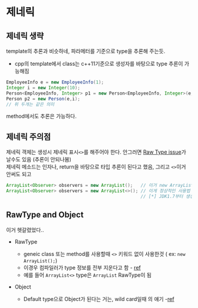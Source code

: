 # 제네릭

## 제네릭 생략

template의 추론과 비슷하네, 파라메터를 기준으로 type을 추론해 주는듯. 
* cpp의 template에서 class는 c++11기준으로 생성자를 바탕으로 type 추론이 가능해짐

```java
EmployeeInfo e = new EmployeeInfo(1);
Integer i = new Integer(10);
Person<EmployeeInfo, Integer> p1 = new Person<EmployeeInfo, Integer>(e,i);
Person p2 = new Person(e,i);
// 위 두개는 같은 의미
```

method에서도 추론은 가능하다. 

## 제네릭 주의점

제네릭 객체는 생성시 제네릭 표시`<>`를 해주어야 한다. 안그러면 [Raw Type issue][1]가 날수도 있음 (추론이 안되나봄)  
제네릭 메소드는 인자나, return을 바탕으로 타입 추론이 된다고 했음, 그리고 `<>`이거 안써도 되고

```java
ArrayList<Observer> observers = new ArrayList();   // 이거 new ArrayList는  generic이 아님 ( generic이지만,, 이렇게 하면 컴파일러가 T를 전부 제거한다함)
ArrayList<Observer> observers = new ArrayList<>(); // 이게 정상적인 사용법 
                                                   // [*] JDK1.7부터 생성자의 <>에 타입을 생략할 수 있다.

```

## RawType and Object

이거 헷갈렸었다..

- RawType
  - geneic class 또는 method를 사용할때 `<>` 키워드 없이 사용한것 ( ex: `new ArrayList();`)
  - 이경우 컴파일러가 type 정보를 전부 지운다고 함 - [ref][1]
  - 예를 들어 `ArrayList<>` type은 `ArrayList` RawType이 됨

- Object
  - Default type으로 Object가 된다는 거는, wild card일때 의 얘기 -[ref][2]



[1]:http://happinessoncode.com/2018/02/08/java-generic-raw-type/
[2]:https://atoz-develop.tistory.com/entry/JAVA-%EC%A0%9C%EB%84%A4%EB%A6%ADGenerics-%ED%81%B4%EB%9E%98%EC%8A%A4%EC%99%80-%EB%A9%94%EC%86%8C%EB%93%9C